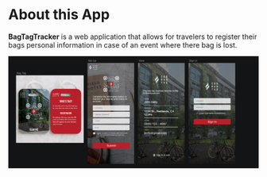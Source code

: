 # About this App

**BagTagTracker** is a web application that allows for travelers to register their bags personal information in case of an event where there bag is lost.

![Example App](https://github.com/bagtagtracker/bagtag-tracker/blob/master/images/screens.png)
